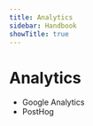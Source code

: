 ```yaml
---
title: Analytics
sidebar: Handbook
showTitle: true
---
```


# Analytics

- Google Analytics
- PostHog